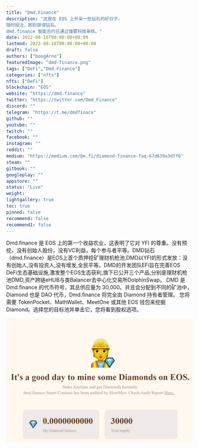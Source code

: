 ```yaml
---
title: "Dmd.Finance"
description: "这是在 EOS 上开采一些钻石的好日子。
随时投注，即刻获得钻石。
dmd.finance 智能合约已通过慢雾科技审核。"
date: 2022-08-16T00:00:00+08:00
lastmod: 2022-08-16T00:00:00+08:00
draft: false
authors: ["boogArno"]
featuredImage: "dmd-finance.png"
tags: ["DeFi","Dmd.Finance"]
categories: ["nfts"]
nfts: ["DeFi"]
blockchain: "EOS"
website: "https://dmd.finance"
twitter: "https://twitter.com/Dmd_Finance"
discord: ""
telegram: "https://t.me/dmdfinace"
github: ""
youtube: ""
twitch: ""
facebook: ""
instagram: ""
reddit: ""
medium: "https://medium.com/@e.fi/diamond-finance-faq-67d639a3dff6"
steam: ""
gitbook: ""
googleplay: ""
appstore: ""
status: "Live"
weight: 
lightgallery: true
toc: true
pinned: false
recommend: false
recommend1: false
---
```

Dmd.finance 是 EOS 上的第一个收益农业，这表明了它对 YFI 的尊重。没有预挖，没有创始人股份，没有VC利益，每个参与者平等。DMD钻石（dmd.finance）是EOS上首个质押挖矿理财机枪池,DMD以YFI的形式发放：没有创始人,没有投资人,没有增发,全民平等。DMD的开发团队EFi旨在完善EOS DeFi生态基础设施,激发整个EOS生态获利,旗下已公开三个产品,分别是理财机枪池DMD,资产跨链eHUB与类Balancer去中心化交易所DolphinSwap。
DMD 是 Dmd.finance 的代币符号，其总供应量为 30,000。并且会分配到不同的矿池中，Diamond 也是 DAO 代币，Dmd.finance 将完全由 Diamond 持有者管理。
您将需要 TokenPocket、MathWallet、MeetOne 或其他 EOS 钱包来挖掘 Diamond。选择您的目标池并单击它，您将看到股权选项。

![dmdfinance-dapp-defi-eos-image1_0cdfc17e387517521506114b8f6feebd](dmdfinance-dapp-defi-eos-image1_0cdfc17e387517521506114b8f6feebd.png)